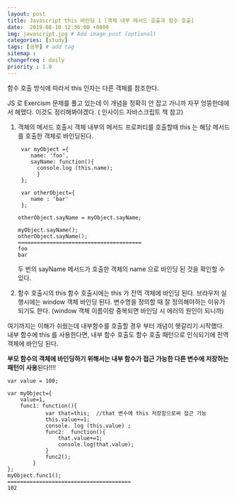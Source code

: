 ```yaml
---
layout: post
title: Javascript this 바인딩 1 [객체 내부 메서드 호출과 함수 호출]
date:  2019-08-10 12:36:00 +0800
img: javascript.jpg # Add image post (optional)
categories: [study]
tags: [공부] # add tag
sitemap :
changefreq : daily
priority : 1.0
---
```


 함수 호출 방식에 따라서  this 인자는 다른 객체를 참조한다. 

JS 로 Exercism 문제를 풀고 있는데 이 개념을 정확히 안 잡고 가니까 자꾸 엉뚱한데에서 헤맸다. 이것도 정리해봐야겠다. ( 인사이드 자바스크립트 책 참고) 

1. 객체의 메서드 호출시 
객체 내부의 메서드 프로퍼티를 호출할때  this 는  해당 메서드를 호출한 객체로 바인딩된다. 

        var myObject ={
           name: 'foo',
           sayName: function(){
             console.log (this.name);
             }
        };
        
        var otherObject={
           name : 'bar'
        };
        
       otherObject.sayName = myObject.sayName;
         
       myObject.sayName();
       otherObject.sayName();
       =======================================
       foo
       bar
     두 번의 sayName 메서드가  호출한 객체의 name 으로 바인딩 된 것을 확인할 수 있다. 

2. 함수 호출시의  this 
함수 호출시에는 this 가  전역 객체에  바인딩 된다.  브라우저 실행시에는 window 객체 바인딩 된다.  변수명을 정의할 때 잘 정의해야하는 이유가 되기도 한다. (window 객체 이름이랑 중복되면 바인딩 시 에러의 원인이 되니까) 

여기까지는 이해가 쉬웠는데 내부함수를 호출할 경우 부터 개념이 헷갈리기 시작했다. 
내부 함수에 this 를 사용한다면, 내부 함수 호출도 함수 호출 패턴으로 인식되기에 전역 객체에 바인딩 된다.   

**부모 함수의 객체에 바인딩하기 위해서는  내부 함수가 접근 가능한 다른 변수에 저장하는  패턴이 사용**된다!!!! 

    var value = 100;
    
    var myObject={
    	value=1,
    	func1: function(){
	    		var that=this;  //that 변수에 this 저장함으로써 접근 가능
	    		this.value+=1;
		    	console. log (this.value) ;
		    	func2:  function(){
			    	that.value+=1; 
			    	console.log(that.value);
		    	}
		    	func2();
	    	}
    };
    myObject.func1();
    =======================================
    102

